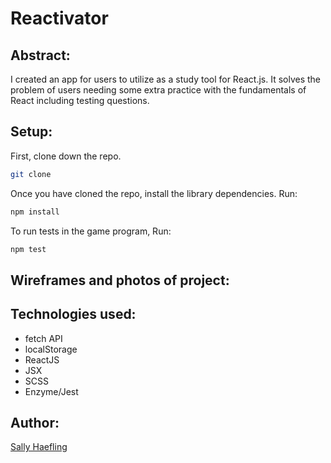 # Reactivator

## Abstract:

I created an app for users to utilize as a study tool for React.js. It solves the problem of users needing some extra practice with the fundamentals of React including testing questions.  


## Setup:

First, clone down the repo.

```bash
git clone 
```

Once you have cloned the repo, install the library dependencies. Run:

```bash
npm install
```
To run tests in the game program, Run:
```bash
npm test
```

## Wireframes and photos of project:



## Technologies used:

* fetch API 
* localStorage
* ReactJS 
* JSX 
* SCSS
* Enzyme/Jest

## Author:

[Sally Haefling](https://github.com/SallyHaefling)

